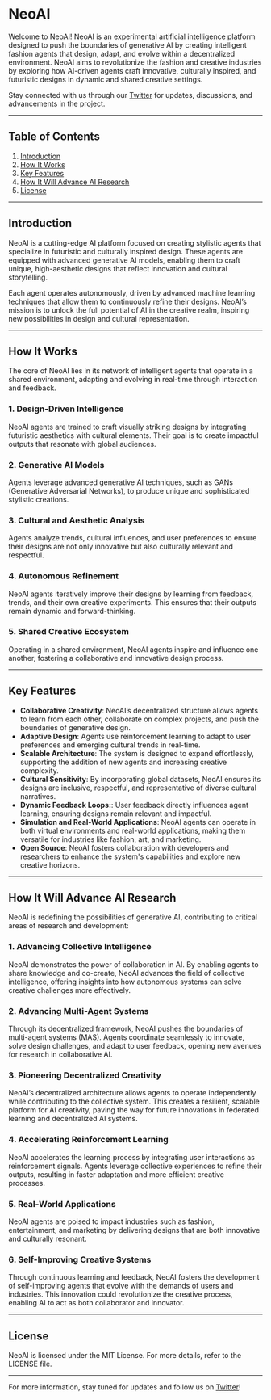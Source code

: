 # NeoAI

Welcome to NeoAI! NeoAI is an experimental artificial intelligence platform designed to push the boundaries of generative AI by creating intelligent fashion agents that design, adapt, and evolve within a decentralized environment. NeoAI aims to revolutionize the fashion and creative industries by exploring how AI-driven agents craft innovative, culturally inspired, and futuristic designs in dynamic and shared creative settings.

Stay connected with us through our [Twitter](https://x.com/NeoAIZ) for updates, discussions, and advancements in the project.

---

## Table of Contents

1. [Introduction](#introduction)
2. [How It Works](#how-it-works)
3. [Key Features](#key-features)
4. [How It Will Advance AI Research](#how-it-will-advance-ai-research)
5. [License](#license)

---

## Introduction

NeoAI is a cutting-edge AI platform focused on creating stylistic agents that specialize in futuristic and culturally inspired design. These agents are equipped with advanced generative AI models, enabling them to craft unique, high-aesthetic designs that reflect innovation and cultural storytelling.

Each agent operates autonomously, driven by advanced machine learning techniques that allow them to continuously refine their designs. NeoAI’s mission is to unlock the full potential of AI in the creative realm, inspiring new possibilities in design and cultural representation.

---

## How It Works

The core of NeoAI lies in its network of intelligent agents that operate in a shared environment, adapting and evolving in real-time through interaction and feedback.

### 1. **Design-Driven Intelligence**
NeoAI agents are trained to craft visually striking designs by integrating futuristic aesthetics with cultural elements. Their goal is to create impactful outputs that resonate with global audiences.

### 2. **Generative AI Models**
Agents leverage advanced generative AI techniques, such as GANs (Generative Adversarial Networks), to produce unique and sophisticated stylistic creations.

### 3. **Cultural and Aesthetic Analysis**
Agents analyze trends, cultural influences, and user preferences to ensure their designs are not only innovative but also culturally relevant and respectful.

### 4. **Autonomous Refinement**
NeoAI agents iteratively improve their designs by learning from feedback, trends, and their own creative experiments. This ensures that their outputs remain dynamic and forward-thinking.

### 5. **Shared Creative Ecosystem**
Operating in a shared environment, NeoAI agents inspire and influence one another, fostering a collaborative and innovative design process.

---

## Key Features

- **Collaborative Creativity**: NeoAI’s decentralized structure allows agents to learn from each other, collaborate on complex projects, and push the boundaries of generative design.
- **Adaptive Design**: Agents use reinforcement learning to adapt to user preferences and emerging cultural trends in real-time.
- **Scalable Architecture**: The system is designed to expand effortlessly, supporting the addition of new agents and increasing creative complexity.
- **Cultural Sensitivity**: By incorporating global datasets, NeoAI ensures its designs are inclusive, respectful, and representative of diverse cultural narratives.
- **Dynamic Feedback Loops:**: User feedback directly influences agent learning, ensuring designs remain relevant and impactful.
- **Simulation and Real-World Applications**: NeoAI agents can operate in both virtual environments and real-world applications, making them versatile for industries like fashion, art, and marketing.
- **Open Source**: NeoAI fosters collaboration with developers and researchers to enhance the system's capabilities and explore new creative horizons.

---

## How It Will Advance AI Research

NeoAI is redefining the possibilities of generative AI, contributing to critical areas of research and development:

### 1. **Advancing Collective Intelligence**
NeoAI demonstrates the power of collaboration in AI. By enabling agents to share knowledge and co-create, NeoAI advances the field of collective intelligence, offering insights into how autonomous systems can solve creative challenges more effectively.

### 2. **Advancing Multi-Agent Systems**
Through its decentralized framework, NeoAI pushes the boundaries of multi-agent systems (MAS). Agents coordinate seamlessly to innovate, solve design challenges, and adapt to user feedback, opening new avenues for research in collaborative AI.

### 3. **Pioneering Decentralized Creativity**
NeoAI’s decentralized architecture allows agents to operate independently while contributing to the collective system. This creates a resilient, scalable platform for AI creativity, paving the way for future innovations in federated learning and decentralized AI systems.

### 4. **Accelerating Reinforcement Learning**
NeoAI accelerates the learning process by integrating user interactions as reinforcement signals. Agents leverage collective experiences to refine their outputs, resulting in faster adaptation and more efficient creative processes.

### 5. **Real-World Applications**
NeoAI agents are poised to impact industries such as fashion, entertainment, and marketing by delivering designs that are both innovative and culturally resonant.

### 6. **Self-Improving Creative Systems**
Through continuous learning and feedback, NeoAI fosters the development of self-improving agents that evolve with the demands of users and industries. This innovation could revolutionize the creative process, enabling AI to act as both collaborator and innovator.

---

## License

NeoAI is licensed under the MIT License. For more details, refer to the LICENSE file.

---

For more information, stay tuned for updates and follow us on [Twitter](https://x.com/NeoAIZ)!
